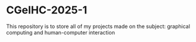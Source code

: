 # CGeIHC-2025-1
This repository is to store all of my projects made on the subject: graphical computing and human-computer interaction

